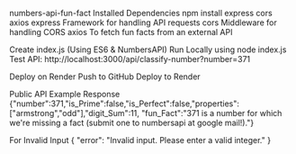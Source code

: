 numbers-api-fun-fact
Installed Dependencies
npm install express cors axios express Framework for handling API requests cors Middleware for handling CORS axios To fetch fun facts from an external API

Create index.js (Using ES6 & NumbersAPI)
Run Locally using node index.js
Test API: http://localhost:3000/api/classify-number?number=371

Deploy on Render
Push to GitHub Deploy to Render

Public API Example Response
{"number":371,"is_Prime":false,"is_Perfect":false,"properties":["armstrong","odd"],"digit_Sum":11, "fun_Fact":"371 is a number for which we're missing a fact (submit one to numbersapi at google mail!)."}

For Invalid Input
{ "error": "Invalid input. Please enter a valid integer." }
